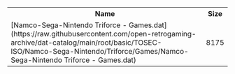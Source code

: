 <table>
<tr><th>Name</th><th>Size</th></tr>
<tr><td>[Namco-Sega-Nintendo Triforce - Games.dat](https://raw.githubusercontent.com/open-retrogaming-archive/dat-catalog/main/root/basic/TOSEC-ISO/Namco-Sega-Nintendo/Triforce/Games/Namco-Sega-Nintendo Triforce - Games.dat)</td><td>8175</td></tr>
</table>
